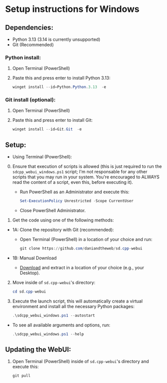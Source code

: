 # Setup instructions for Windows

## Dependencies:

- Python 3.13 (3.14 is currently unsupported)
- Git (Recommended)

### Python install:

1. Open Terminal (PowerShell)

2. Paste this and press enter to install Python 3.13:

    ```powershell
    winget install --id=Python.Python.3.13  -e
    ```

### Git install (optional):

1. Open Terminal (PowerShell)

2.  Paste this and press enter to install Git:

    ```powershell
    winget install --id=Git.Git  -e
    ```

## Setup:

- Using Terminal (PowerShell):

0. Ensure that execution of scripts is allowed (this is just required to run the `sdcpp_webui_windows.ps1` script; I'm not responsable for any other scripts that you may run in your system. You're encouraged to ALWAYS read the content of a script, even this, before executing it).

   - Run PowerShell as an Administrator and execute this:
   
       ```powershell
       Set-ExecutionPolicy Unrestricted -Scope CurrentUser
       ```
       
   - Close PowerShell Administrator.

1.  Get the code using one of the following methods:
- 1A: Clone the repository with Git (recommended):

    - Open Terminal (PowerShell) in a location of your choice and run:
    
        ```powershell
        git clone https://github.com/daniandtheweb/sd.cpp-webui
        ```

- 1B: Manual Download

    - [Download](https://www.google.com/search?q=https://github.com/daniandtheweb/sd.cpp-webui/archive/refs/heads/main.zip) and extract in a location of your choice (e.g., your Desktop).

2. Move inside of `sd.cpp-webui`'s directory:

    ```powershell
    cd sd.cpp-webui
    ```

3. Execute the launch script, this will automatically create a virtual environment and install all the necessary Python packages:

    ```powershell
    .\sdcpp_webui_windows.ps1 --autostart
    ```

- To see all available arguments and options, run:

    ```powershell
    .\sdcpp_webui_windows.ps1 --help
    ```

## Updating the WebUI:

1. Open Terminal (PowerShell) inside of `sd.cpp-webui`'s directory and execute this:

    ```powershell
    git pull
    ```
